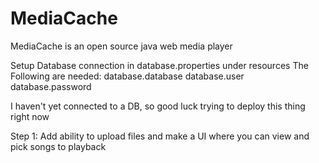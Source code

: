 # MediaCache
MediaCache is an open source java web media player

Setup Database connection in database.properties under resources
The Following are needed:
database.database
database.user
database.password

I haven't yet connected to a DB, so good luck trying to deploy this thing right now

Step 1: Add ability to upload files and make a UI where you can view and pick songs to playback
